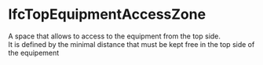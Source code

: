 IfcTopEquipmentAccessZone
=========================
A space that allows to access to the equipment from the top side.  
It is defined by the minimal distance that must be kept free in the top side
of the equipement


